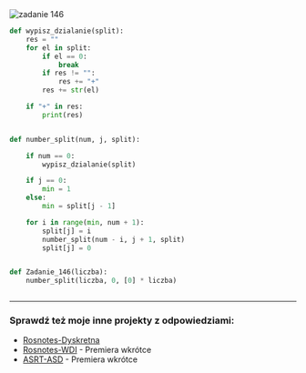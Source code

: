 <picture>
  <source srcset="../../srt/zbior_zadan/146.png" media="(prefers-color-scheme: light)">
  <source srcset="../../srt/zbior_zadan/black_146.png" media="(prefers-color-scheme: dark)">
  <img src="../../srt/zbior_zadan/black_146.png" alt="zadanie 146">
</picture>

```python
def wypisz_dzialanie(split):
    res = ""
    for el in split:
        if el == 0:
            break
        if res != "":
            res += "+"
        res += str(el)

    if "+" in res:
        print(res)


def number_split(num, j, split):

    if num == 0:
        wypisz_dzialanie(split)

    if j == 0:
        min = 1
    else:
        min = split[j - 1]

    for i in range(min, num + 1):
        split[j] = i
        number_split(num - i, j + 1, split)
        split[j] = 0


def Zadanie_146(liczba):
    number_split(liczba, 0, [0] * liczba)



```

---
### Sprawdź też moje inne projekty z odpowiedziami:
- [Rosnotes-Dyskretna](https://github.com/kamilGie/Rosnotes-Dyskretna)
- [Rosnotes-WDI](https://github.com/kamilGie/Rosnotes-WDI) - Premiera wkrótce
- [ASRT-ASD](https://github.com/kamilGie/Rosnotes-Dyskretna) - Premiera wkrótce
